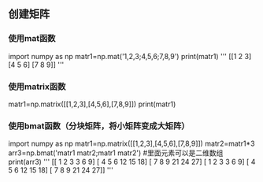 ## 创建矩阵
 ### 使用mat函数
  import numpy as np
  matr1=np.mat('1,2,3;4,5,6;7,8,9')
  print(matr1)
  '''
  [[1 2 3]
  [4 5 6]
  [7 8 9]]
  '''
 ### 使用matrix函数
  matr1=np.matrix([[1,2,3],[4,5,6],[7,8,9]])
  print(matr1)
 ### 使用bmat函数（分块矩阵，将小矩阵变成大矩阵）
 import numpy as np
 matr1=np.matrix([[1,2,3],[4,5,6],[7,8,9]])
 matr2=matr1*3
 arr3=np.bmat('matr1 matr2;matr1 matr2') #里面元素可以是二维数组
 print(arr3)
 '''
 [[ 1  2  3  3  6  9]
 [ 4  5  6 12 15 18]
 [ 7  8  9 21 24 27]
 [ 1  2  3  3  6  9]
 [ 4  5  6 12 15 18]
 [ 7  8  9 21 24 27]]
 '''
 
 
